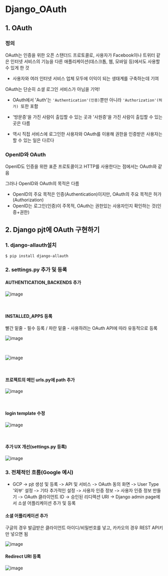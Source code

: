 # Django_OAuth

## 1. OAuth

### 정의

OAuth는 인증을 위한 오픈 스탠더드 프로토콜로, 사용자가 Facebook이나 트위터 같은 인터넷 서비스의 기능을 다른 애플리케이션(데스크톱, 웹, 모바일 등)에서도 사용할 수 있게 한 것

- 사용자와 여러 인터넷 서비스 업체 모두에 이익이 되는 생태계를 구축하는데 기여

OAuth는 단순히 소셜 로그인 서비스가 아님을 기억!

- OAuth에서 'Auth'는 `'Authentication'(인증)`뿐만 아니라 `'Authorization'(허가) `또한 포함

- '방문증'을 가진 사람이 출입할 수 있는 곳과 '사원증'을 가진 사람이 출입할 수 있는 곳은 다름
- 역시 직접 서비스에 로그인한 사용자와 OAuth를 이용해 권한을 인증받은 사용자는 할 수 있는 일은 다르다



### OpenID와 OAuth

OpenID도 인증을 위한 표준 프로토콜이고 HTTP를 사용한다는 점에서는 OAuth와 같음

그러나 OpenID와 OAuth의 목적은 다름

- OpenID의 주요 목적은 인증(Authentication)이지만, OAuth의 주요 목적은 허가(Authorization)
- OpenID는 로그인(인증)이 주목적, OAuth는 권한있는 사용자인지 확인하는 것(인증+권한)



## 2. Django pjt에 OAuth 구현하기

### 1. django-allauth설치

`$ pip install django-allauth`



### 2. settings.py 추가 및 등록

#### AUTHENTICATION_BACKENDS 추가

![image](https://user-images.githubusercontent.com/93081720/168414171-f89ea50d-5a42-45b0-a99e-1b15dbdc63d3.png)

<br>

#### INSTALLED_APPS 등록

빨간 밑줄 - 필수 등록 / 파란 밑줄 - 사용하려는 OAuth API에 따라 유동적으로 등록

![image](https://user-images.githubusercontent.com/93081720/168414261-04047398-402a-40a7-8548-11a3e6683ad7.png)

<br>

![image](https://user-images.githubusercontent.com/93081720/168414290-b295e1c0-4a9f-4aa3-8472-dc6aa618d7a5.png)

<br>

#### 프로젝트의 메인 urls.py에 path 추가

![image](https://user-images.githubusercontent.com/93081720/168414336-43d54cd4-ab1e-4387-b71b-62b7a88c2469.png)

<br>

#### login template 수정

![image](https://user-images.githubusercontent.com/93081720/168414415-872fdc86-f2e4-48dc-9f86-ce0868e65593.png)

<br>

#### 추가 UX 개선(settings.py 등록)

![image](https://user-images.githubusercontent.com/93081720/168414749-ef020c81-6bb5-4843-a161-7bc2ff3b9337.png)



### 3. 전체적인 흐름(Google 예시)

- GCP -> pjt 생성 및 등록 -> API 및 서비스 -> OAuth 동의 화면 -> User Type '외부' 설정 -> 기타 추가적인 설정 -> 사용자 인증 정보 -> 사용자 인증 정보 만들기 -> OAuth 클라이언트 ID -> 승인된 리디렉션 URI -> Django admin page에서 소셜 어플리케이션 추가 및 등록



#### 소셜 어플리케이션 추가

구글의 경우 발급받은 클라이언트 아이디/비밀번호를 넣고, 카카오의 경우 REST API키만 넣으면 됨

![image](https://user-images.githubusercontent.com/93081720/168420112-1c865ea3-9463-4a23-914a-438218850ef6.png)





#### Redirect URI 등록

![image](https://user-images.githubusercontent.com/93081720/168420060-053e000d-77b0-4986-b7c5-6f5e8bc8d9c7.png)